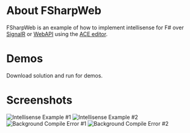 # About FSharpWeb
FSharpWeb is an example of how to implement intellisense for F# over [SignalR](http://signalr.net/) or [WebAPI](http://www.asp.net/web-api)
using the [ACE editor](http://ace.c9.io/).

# Demos
Download solution and run for demos.

# Screenshots
![Intellisense Example #1](https://raw.github.com/BayardRock/FSharpWebIntellisense/master/docs/files/img/intellisense1.png "Intellisense Example #1")
![Intellisense Example #2](https://raw.github.com/BayardRock/FSharpWebIntellisense/master/docs/files/img/intellisense2.png "Intellisense Example #2")
![Background Compile Error #1](https://raw.github.com/BayardRock/FSharpWebIntellisense/master/docs/files/img/errors1.png "Background Compile Error #1")
![Background Compile Error #2](https://raw.github.com/BayardRock/FSharpWebIntellisense/master/docs/files/img/errors2.png "Background Compile Error #2")
